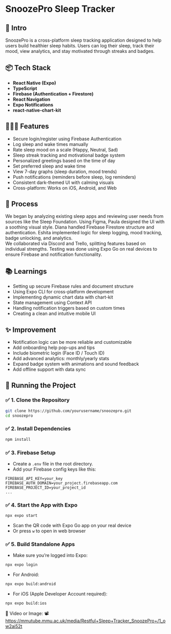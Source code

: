 # SnoozePro Sleep Tracker

## 🎋 Intro
SnoozePro is a cross-platform sleep tracking application designed to help users build healthier sleep habits. Users can log their sleep, track their mood, view analytics, and stay motivated through streaks and badges.

## 📦 Tech Stack
- **React Native (Expo)**
- **TypeScript**
- **Firebase (Authentication + Firestore)**
- **React Navigation**
- **Expo Notifications**
- **react-native-chart-kit**

## 👩🏽‍🍳 Features
- Secure login/register using Firebase Authentication  
- Log sleep and wake times manually  
- Rate sleep mood on a scale (Happy, Neutral, Sad)  
- Sleep streak tracking and motivational badge system  
- Personalized greetings based on the time of day  
- Set preferred sleep and wake time  
- View 7-day graphs (sleep duration, mood trends)  
- Push notifications (reminders before sleep, log reminders)  
- Consistent dark-themed UI with calming visuals  
- Cross-platform: Works on iOS, Android, and Web

## 💭 Process
We began by analyzing existing sleep apps and reviewing user needs from sources like the Sleep Foundation. Using Figma, Paula designed the UI with a soothing visual style. Diana handled Firebase Firestore structure and authentication. Eshita implemented logic for sleep logging, mood tracking, badge unlocking, and analytics.  
We collaborated via Discord and Trello, splitting features based on individual strengths. Testing was done using Expo Go on real devices to ensure Firebase and notification functionality.

## 📚 Learnings
- Setting up secure Firebase rules and document structure  
- Using Expo CLI for cross-platform development  
- Implementing dynamic chart data with chart-kit  
- State management using Context API  
- Handling notification triggers based on custom times  
- Creating a clean and intuitive mobile UI

## ✨ Improvement
- Notification logic can be more reliable and customizable  
- Add onboarding help pop-ups and tips  
- Include biometric login (Face ID / Touch ID)  
- Add advanced analytics: monthly/yearly stats  
- Expand badge system with animations and sound feedback  
- Add offline support with data sync

## 🚦 Running the Project

### ✅ 1. Clone the Repository
```bash
git clone https://github.com/yourusername/snoozepro.git
cd snoozepro
```

### ✅ 2. Install Dependencies
```bash
npm install
```

### ✅ 3. Firebase Setup
- Create a `.env` file in the root directory.
- Add your Firebase config keys like this:
```env
FIREBASE_API_KEY=your_key
FIREBASE_AUTH_DOMAIN=your_project.firebaseapp.com
FIREBASE_PROJECT_ID=your_project_id
...
```

### ✅ 4. Start the App with Expo
```bash
npx expo start
```
- Scan the QR code with Expo Go app on your real device  
- Or press `w` to open in web browser

### ✅ 5. Build Standalone Apps
- Make sure you’re logged into Expo:
```bash
npx expo login
```
- For Android:
```bash
npx expo build:android
```
- For iOS (Apple Developer Account required):
```bash
npx expo build:ios
```
📸 Video or Image:
📽️ https://mmutube.mmu.ac.uk/media/Restful+Sleep+Tracker_SnoozePro+/1_ow2ai52t